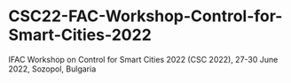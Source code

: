 # CSC22-FAC-Workshop-Control-for-Smart-Cities-2022
IFAC Workshop on Control for Smart Cities 2022 (CSC 2022), 27-30 June 2022, Sozopol, Bulgaria
